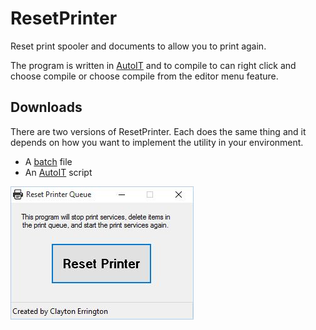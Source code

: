 # ResetPrinter
Reset print spooler and documents to allow you to print again.

The program is written in [AutoIT](https://www.autoitscript.com/site/) and to compile to can right click and choose compile or choose compile from the editor menu feature. 

## Downloads
There are two versions of ResetPrinter. Each does the same thing and it depends on how you want to implement the utility in your environment. 
- A [batch](https://github.com/cjerrington/ResetPrinter/releases/latest) file
- An [AutoIT](https://github.com/cjerrington/ResetPrinter/releases/latest) script

![Screenshot](https://raw.githubusercontent.com/cjerrington/ResetPrinter/master/screenshot.JPG)
